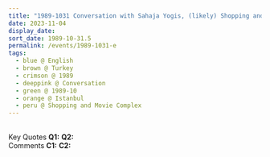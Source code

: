 ```yaml
---
title: "1989-1031 Conversation with Sahaja Yogis, (likely) Shopping and Movie Complex, Istanbul, Turkey"
date: 2023-11-04
display_date: 
sort_date: 1989-10-31.5
permalink: /events/1989-1031-e
tags:
  - blue @ English
  - brown @ Turkey
  - crimson @ 1989
  - deeppink @ Conversation
  - green @ 1989-10
  - orange @ Istanbul
  - peru @ Shopping and Movie Complex
---
```


<br>

<wave-list>
  <list-title color="DarkSeaGreen" width="55">Key Quotes</list-title>
  <list-item color="BlanchedAlmond" width="280"><b>Q1:</b> <i></i></list-item>
  <list-item color="Lavender" width="280"><b>Q2:</b> <i></i></list-item>
</wave-list>

<br>

<wave-list>
  <list-title color="DarkSeaGreen" width="55">Comments</list-title>
  <list-item color="BlanchedAlmond" width="280"><b>C1:</b> <i></i></list-item>
  <list-item color="Lavender" width="280"><b>C2:</b> <i></i></list-item>
</wave-list>